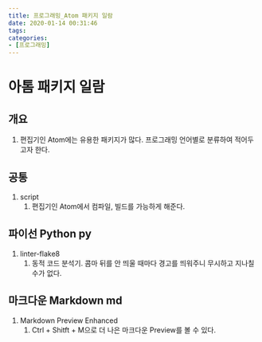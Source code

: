 ```yaml
---
title: 프로그래밍_Atom 패키지 일람
date: 2020-01-14 00:31:46
tags:
categories:
- [프로그래밍]
---
```


# 아톰 패키지 일람
## 개요
1. 편집기인 Atom에는 유용한 패키지가 많다. 프로그래밍 언어별로 분류하여 적어두고자 한다.

## 공통
1. script
   1. 편집기인 Atom에서 컴파일, 빌드를 가능하게 해준다.

## 파이선 Python py
1. linter-flake8
    1. 동적 코드 분석기. 콤마 뒤를 안 띄울 때마다 경고를 띄워주니 무시하고 지나칠 수가 없다.

## 마크다운 Markdown md
1. Markdown Preview Enhanced
   1. Ctrl + Shitft + M으로 더 나은 마크다운 Preview를  볼 수 있다.
